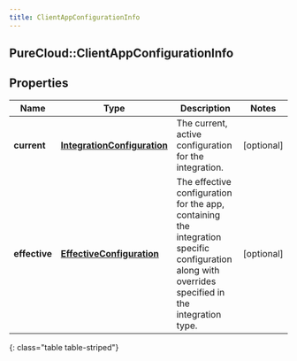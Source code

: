 ```yaml
---
title: ClientAppConfigurationInfo
---
```

## PureCloud::ClientAppConfigurationInfo

## Properties

|Name | Type | Description | Notes|
|------------ | ------------- | ------------- | -------------|
| **current** | [**IntegrationConfiguration**](IntegrationConfiguration.html) | The current, active configuration for the integration. | [optional] |
| **effective** | [**EffectiveConfiguration**](EffectiveConfiguration.html) | The effective configuration for the app, containing the integration specific configuration along with overrides specified in the integration type. | [optional] |
{: class="table table-striped"}


